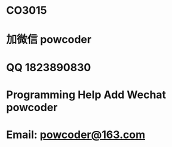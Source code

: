 # CO3015
# 加微信 powcoder

# QQ 1823890830

# Programming Help Add Wechat powcoder

# Email: powcoder@163.com

